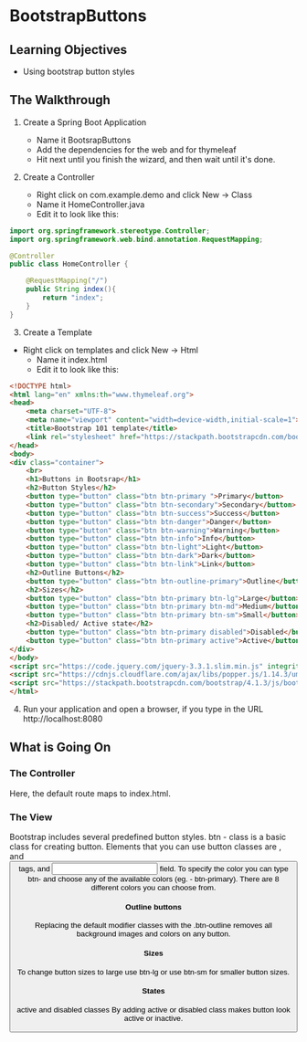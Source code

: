 # BootstrapButtons

## Learning Objectives
* Using bootstrap button styles

## The Walkthrough

1. Create a Spring Boot Application
	* Name it BootsrapButtons
	* Add the dependencies for the web and for thymeleaf
	* Hit next until you finish the wizard, and then wait until it's done.

2. Create a Controller
	* Right click on com.example.demo and click New -> Class
	* Name it HomeController.java
	* Edit it to look like this:
```java
import org.springframework.stereotype.Controller;
import org.springframework.web.bind.annotation.RequestMapping;

@Controller
public class HomeController {

    @RequestMapping("/")
    public String index(){
        return "index";
    }
}
```

3. Create a Template
  * Right click on templates and click New -> Html
	* Name it index.html
	* Edit it to look like this:
```html
<!DOCTYPE html>
<html lang="en" xmlns:th="www.thymeleaf.org">
<head>
    <meta charset="UTF-8">
    <meta name="viewport" content="width=device-width,initial-scale=1">
    <title>Bootstrap 101 template</title>
    <link rel="stylesheet" href="https://stackpath.bootstrapcdn.com/bootstrap/4.1.3/css/bootstrap.min.css" integrity="sha384-MCw98/SFnGE8fJT3GXwEOngsV7Zt27NXFoaoApmYm81iuXoPkFOJwJ8ERdknLPMO" crossorigin="anonymous">
</head>
<body>
<div class="container">
    <br>
    <h1>Buttons in Bootsrap</h1>
    <h2>Button Styles</h2>
    <button type="button" class="btn btn-primary ">Primary</button>
    <button type="button" class="btn btn-secondary">Secondary</button>
    <button type="button" class="btn btn-success">Success</button>
    <button type="button" class="btn btn-danger">Danger</button>
    <button type="button" class="btn btn-warning">Warning</button>
    <button type="button" class="btn btn-info">Info</button>
    <button type="button" class="btn btn-light">Light</button>
    <button type="button" class="btn btn-dark">Dark</button>
    <button type="button" class="btn btn-link">Link</button>
    <h2>Outline Buttons</h2>
    <button type="button" class="btn btn-outline-primary">Outline</button>
    <h2>Sizes</h2>
    <button type="button" class="btn btn-primary btn-lg">Large</button>
    <button type="button" class="btn btn-primary btn-md">Medium</button>
    <button type="button" class="btn btn-primary btn-sm">Small</button>
    <h2>Disabled/ Active state</h2>
    <button type="button" class="btn btn-primary disabled">Disabled</button>
    <button type="button" class="btn btn-primary active">Active</button>
</div>
</body>
<script src="https://code.jquery.com/jquery-3.3.1.slim.min.js" integrity="sha384-q8i/X+965DzO0rT7abK41JStQIAqVgRVzpbzo5smXKp4YfRvH+8abtTE1Pi6jizo" crossorigin="anonymous"></script>
<script src="https://cdnjs.cloudflare.com/ajax/libs/popper.js/1.14.3/umd/popper.min.js" integrity="sha384-ZMP7rVo3mIykV+2+9J3UJ46jBk0WLaUAdn689aCwoqbBJiSnjAK/l8WvCWPIPm49" crossorigin="anonymous"></script>
<script src="https://stackpath.bootstrapcdn.com/bootstrap/4.1.3/js/bootstrap.min.js" integrity="sha384-ChfqqxuZUCnJSK3+MXmPNIyE6ZbWh2IMqE241rYiqJxyMiZ6OW/JmZQ5stwEULTy" crossorigin="anonymous"></script>
</html>
```

4. Run your application and open a browser, if you type in the URL http://localhost:8080

## What is Going On

### The Controller
Here, the default route maps to index.html.

### The View
Bootstrap includes several predefined button styles.
btn - class is a basic class for creating button.
Elements that you can use button classes are <a>, and <button> tags, and <input> field.
To specify the color you can type btn- and choose any of the available colors (eg. - btn-primary). There are 8 different colors you can choose from.

#### Outline buttons
Replacing the default modifier classes with the .btn-outline removes all background images and colors on any button.

#### Sizes
To change button sizes to large use btn-lg or use btn-sm for smaller button sizes.

#### States
active and disabled classes
By adding active or disabled class makes button look active or inactive.

